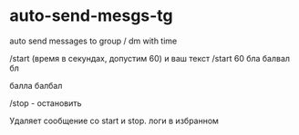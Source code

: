 # auto-send-mesgs-tg
auto send messages to group / dm with time

/start (время в секундах, допустим 60) и ваш текст
/start 60 бла балвал бл


балла балбал


/stop - остановить


Удаляет сообщение со start и stop. логи в избранном
